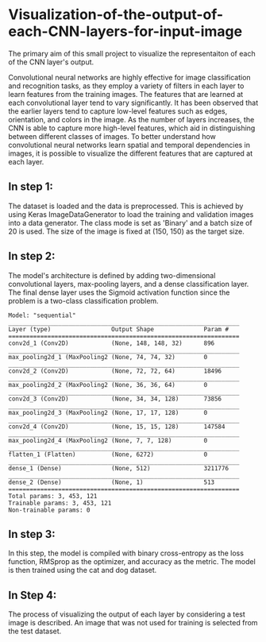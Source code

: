 # Visualization-of-the-output-of-each-CNN-layers-for-input-image
 
The primary aim of this small project to visualize the representaiton of each of the CNN layer's output.
 
Convolutional neural networks are highly effective for image classification and recognition tasks, as they employ a variety of filters in each layer to learn features from the training images. The features that are learned at each convolutional layer tend to vary significantly. It has been observed that the earlier layers tend to capture low-level features such as edges, orientation, and colors in the image. As the number of layers increases, the CNN is able to capture more high-level features, which aid in distinguishing between different classes of images. To better understand how convolutional neural networks learn spatial and temporal dependencies in images, it is possible to visualize the different features that are captured at each layer.

## In step 1:
The dataset is loaded and the data is preprocessed. This is achieved by using Keras ImageDataGenerator to load the training and validation images into a data generator. The class mode is set as 'Binary' and a batch size of 20 is used. The size of the image is fixed at (150, 150) as the target size.

## In step 2:
The model's architecture is defined by adding two-dimensional convolutional layers, max-pooling layers, and a dense classification layer. The final dense layer uses the Sigmoid activation function since the problem is a two-class classification problem.

```
Model: "sequential"
_________________________________________________________________
Layer (type)                 Output Shape              Param #   
=================================================================
conv2d_1 (Conv2D)            (None, 148, 148, 32)      896       
_________________________________________________________________
max_pooling2d_1 (MaxPooling2 (None, 74, 74, 32)        0         
_________________________________________________________________
conv2d_2 (Conv2D)            (None, 72, 72, 64)        18496     
_________________________________________________________________
max_pooling2d_2 (MaxPooling2 (None, 36, 36, 64)        0         
_________________________________________________________________
conv2d_3 (Conv2D)            (None, 34, 34, 128)       73856     
_________________________________________________________________
max_pooling2d_3 (MaxPooling2 (None, 17, 17, 128)       0         
_________________________________________________________________
conv2d_4 (Conv2D)            (None, 15, 15, 128)       147584    
_________________________________________________________________
max_pooling2d_4 (MaxPooling2 (None, 7, 7, 128)         0         
_________________________________________________________________
flatten_1 (Flatten)          (None, 6272)              0         
_________________________________________________________________
dense_1 (Dense)              (None, 512)               3211776   
_________________________________________________________________
dense_2 (Dense)              (None, 1)                 513       
=================================================================
Total params: 3, 453, 121
Trainable params: 3, 453, 121
Non-trainable params: 0
```

## In step 3:
In this step, the model is compiled with binary cross-entropy as the loss function, RMSprop as the optimizer, and accuracy as the metric. The model is then trained using the cat and dog dataset.

## In Step 4: 
The process of visualizing the output of each layer by considering a test image is described. An image that was not used for training is selected from the test dataset.
